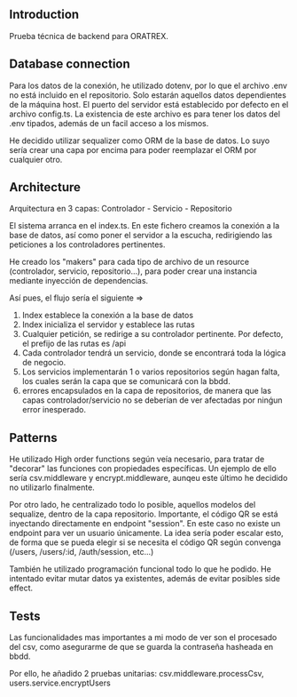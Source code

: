 ## Introduction
Prueba técnica de backend para ORATREX.

## Database connection
Para los datos de la conexión, he utilizado dotenv, por lo que el archivo .env no está incluido en el repositorio. Solo estarán
aquellos datos dependientes de la máquina host. El puerto del servidor está establecido por defecto en el archivo config.ts.
La existencia de este archivo es para tener los datos del .env tipados, además de un facil acceso a los mismos.

He decidido utilizar sequalizer como ORM de la base de datos. Lo suyo sería crear una capa por encima para poder
reemplazar el ORM por cualquier otro.

## Architecture
Arquitectura en 3 capas: Controlador - Servicio - Repositorio

El sistema arranca en el index.ts. En este fichero creamos la conexión a la base de datos, así como poner el servidor a la escucha, redirigiendo
las peticiones a los controladores pertinentes.

He creado los "makers" para cada tipo de archivo de un resource (controlador, servicio, repositorio...), para poder crear una instancia mediante
inyección de dependencias.

Así pues, el flujo sería el siguiente =>
1. Index establece la conexión a la base de datos
2. Index inicializa el servidor y establece las rutas
3. Cualquier petición, se redirige a su controlador pertinente. Por defecto, el prefijo de las rutas es /api
4. Cada controlador tendrá un servicio, donde se encontrará toda la lógica de negocio.
5. Los servicios implementarán 1 o varios repositorios según hagan falta, los cuales serán la capa que se comunicará con la bbdd.
6. errores encapsulados en la capa de repositorios, de manera que las capas controlador/servicio no se deberían de ver afectadas por
ninǵun error inesperado.

## Patterns
He utilizado High order functions según veía necesario, para tratar de "decorar" las funciones con propiedades específicas.
Un ejemplo de ello sería csv.middleware y encrypt.middleware, aunqeu este último he decidido no utilizarlo finalmente.

Por otro lado, he centralizado todo lo posible, aquellos modelos del sequalize, dentro de la capa repositorio.
Importante, el código QR se está inyectando directamente en endpoint "session". En este caso no existe un endpoint para
ver un usuario únicamente. La idea sería poder escalar esto, de forma que se pueda elegir si se necesita el código QR según
convenga (/users, /users/:id, /auth/session, etc...)

También he utilizado programación funcional todo lo que he podido. He intentado evitar mutar datos ya existentes, además de
evitar posibles side effect.

## Tests
Las funcionalidades mas importantes a mi modo de ver son el procesado del csv, como asegurarme de que se guarda la
contraseña hasheada en bbdd.

Por ello, he añadido 2 pruebas unitarias: csv.middleware.processCsv, users.service.encryptUsers
